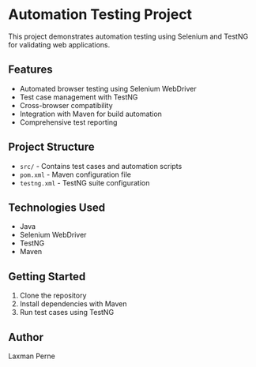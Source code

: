 
# Automation Testing Project

This project demonstrates automation testing using Selenium and TestNG for validating web applications.

## Features

- Automated browser testing using Selenium WebDriver
- Test case management with TestNG
- Cross-browser compatibility
- Integration with Maven for build automation
- Comprehensive test reporting

## Project Structure

- `src/` - Contains test cases and automation scripts
- `pom.xml` - Maven configuration file
- `testng.xml` - TestNG suite configuration

## Technologies Used

- Java
- Selenium WebDriver
- TestNG
- Maven

## Getting Started

1. Clone the repository
2. Install dependencies with Maven
3. Run test cases using TestNG

## Author

Laxman Perne
